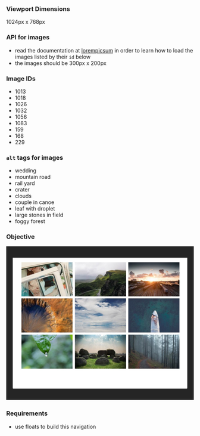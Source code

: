 ### Viewport Dimensions
1024px x 768px


### API for images
* read the documentation at [lorempicsum](https://picsum.photos/) in order to learn how to load the images listed by their `id` below
* the images should be 300px x 200px

### Image IDs
* 1013
* 1018
* 1026
* 1032
* 1056
* 1083
* 159
* 168
* 229

### `alt` tags for images
* wedding
* mountain road
* rail yard
* crater
* clouds
* couple in canoe
* leaf with droplet
* large stones in field
* foggy forest

### Objective
![objective](target/image.jpg)

### Requirements
* use floats to build this navigation

